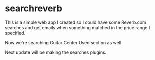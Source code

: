 # searchreverb
This is a simple web app I created so I could have some Reverb.com searches and get emails when something matched in the price range I specified.

Now we're searching Guitar Center Used section as well.

Next update will be making the searches plugins.

